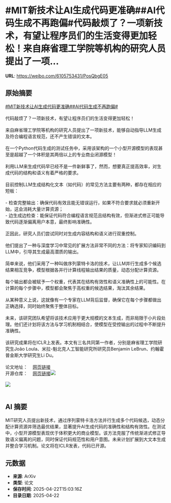 # #MIT新技术让AI生成代码更准确##AI代码生成不再跑偏#代码敲烦了？一项新技术，有望让程序员们的生活变得更加轻松！来自麻省理工学院等机构的研究人员提出了一项...

**URL**: https://weibo.com/6105753431/PosQbgE05

## 原始摘要

<a href="https://m.weibo.cn/search?containerid=231522type%3D1%26t%3D10%26q%3D%23MIT%E6%96%B0%E6%8A%80%E6%9C%AF%E8%AE%A9AI%E7%94%9F%E6%88%90%E4%BB%A3%E7%A0%81%E6%9B%B4%E5%87%86%E7%A1%AE%23&amp;extparam=%23MIT%E6%96%B0%E6%8A%80%E6%9C%AF%E8%AE%A9AI%E7%94%9F%E6%88%90%E4%BB%A3%E7%A0%81%E6%9B%B4%E5%87%86%E7%A1%AE%23" data-hide=""><span class="surl-text">#MIT新技术让AI生成代码更准确#</span></a><a href="https://m.weibo.cn/search?containerid=231522type%3D1%26t%3D10%26q%3D%23AI%E4%BB%A3%E7%A0%81%E7%94%9F%E6%88%90%E4%B8%8D%E5%86%8D%E8%B7%91%E5%81%8F%23&amp;extparam=%23AI%E4%BB%A3%E7%A0%81%E7%94%9F%E6%88%90%E4%B8%8D%E5%86%8D%E8%B7%91%E5%81%8F%23" data-hide=""><span class="surl-text">#AI代码生成不再跑偏#</span></a><br><br>代码敲烦了？一项新技术，有望让程序员们的生活变得更加轻松！<br><br>来自麻省理工学院等机构的研究人员提出了一项新技术，能够自动指导LLM生成及符合编程语言规范，还不产生错误的文本。<br><br>在一个Python代码生成的测试任务中，采用该架构的一个小型开源模型的表现甚至是超越了一个体积是其两倍以上的专业商业闭源模型！<br><br>利用LLM来生成代码早已经不是一件新鲜事了，然而，想要真正提高效率，对生成代码的结构和语义有着严格的要求。<br><br>目前控制LLM生成结构化文本（如代码）的常见方法主要有两种，都存在相应的短板：<br><br>- 检查完整输出：确保代码有效且能无错误运行，如果不符合要求就必须重新开始，这会消耗大量计算资源；<br>- 边生成边检查：能保证代码符合编程语言规范且结构有效，但渐进式修正可能导致代码逐渐偏离用户本意，最终影响准确性。<br><br>正因此，研究人员们尝试同时对生成内容结构和语义进行双重控制。<br><br>他们提出了一种与深度学习中常见的扩展方法非常不同的方法：将专家知识编码到LLM中，引导其生成最高潜质的输出。<br><br>简单来说，他们采用了一种叫做序列蒙特卡洛的技术，让LLM并行生成多个候选结果相互竞争，模型根据各并行计算线程输出结果的质量，动态分配计算资源。<br><br>每个输出都会被赋予一个权重，代表其在结构有效性和语义准确性上的可能性。在计算的每个步骤中，模型都会聚焦于高权重的候选结果，淘汰其余结果。<br><br>从某种意义上说，这就像有一个专家在LLM背后监督，确保它在每个步骤都做出正确选择，同时始终聚焦于整体目标。<br><br>未来，该研究团队希望将该技术应用于更大规模的文本生成，而非局限于小片段处理。他们还计划将该方法与学习机制相结合，使模型在受控输出的过程中不断提升准确性。<br><br>该研究成果将在ICLR上发表。本文有三名共同第一作者，分别是麻省理工学院研究生João Loula、米拉-魁北克人工智能研究所研究员Benjamin LeBrun、约翰霍普金斯大学研究生Li Du。<br><br>论文地址：<a href="https://weibo.cn/sinaurl?u=https%3A%2F%2Fopenreview.net%2Fpdf%3Fid%3DxoXn62FzD0" data-hide=""><span class="url-icon"><img style="width: 1rem;height: 1rem" src="https://h5.sinaimg.cn/upload/2015/09/25/3/timeline_card_small_web_default.png" referrerpolicy="no-referrer"></span><span class="surl-text">网页链接</span></a><br>开源仓库：<a href="https://weibo.cn/sinaurl?u=https%3A%2F%2Fgithub.com%2Fgenlm%2Fgenlm-control" data-hide=""><span class="url-icon"><img style="width: 1rem;height: 1rem" src="https://h5.sinaimg.cn/upload/2015/09/25/3/timeline_card_small_web_default.png" referrerpolicy="no-referrer"></span><span class="surl-text">网页链接</span></a><img style="" src="https://tvax2.sinaimg.cn/large/006Fd7o3ly1i0psj7crsdj30vq0tudue.jpg" referrerpolicy="no-referrer"><br><br><img style="" src="https://tvax4.sinaimg.cn/large/006Fd7o3ly1i0psj7pubkj31fk0na12w.jpg" referrerpolicy="no-referrer"><br><br>

## AI 摘要

MIT研究人员提出新技术，通过序列蒙特卡洛方法并行生成多个代码候选，动态分配计算资源并筛选最优结果，显著提升AI生成代码的准确性和结构有效性。在测试中，小型开源模型表现优于体积更大的商业模型。该方法克服了传统渐进式修正导致语义偏离的问题，同时保证代码规范性和用户意图。未来计划扩展到大文本生成并整合学习机制。论文将在ICLR发表，代码已开源。

## 元数据

- **来源**: ArXiv
- **类型**: 论文
- **保存时间**: 2025-04-22T15:03:16Z
- **目录日期**: 2025-04-22
